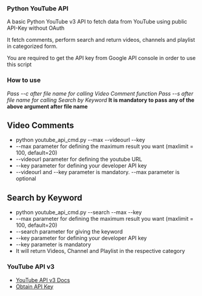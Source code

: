<h3>Python YouTube API</h3>

A basic Python YouTube v3 API to fetch data from YouTube using public API-Key without OAuth

It fetch comments, perform search and return videos, channels and playlist in categorized form.

You are required to get the API key from Google API console in order to use this script

<h3>How to use</h3>

<i>Pass --c after file name for calling Video Comment function</i>
<i>Pass --s after file name for calling Search by Keyword</i>
<b>It is mandatory to pass any of the above argument after file name</b>

<h2>Video Comments</h2>
<ul>
<li>python youtube_api_cmd.py --max --videourl --key </li>
<li>--max parameter for defining the maximum result you want (maxlimit = 100, default=20)</li>
<li>--videourl parameter for defining the youtube URL</li>
<li>--key parameter for defining your developer API key</li>
<li>--videourl and --key parameter is mandatory. --max parameter is optional</li>
</ul>

<h2>Search by Keyword</h2>
<ul>
<li>python youtube_api_cmd.py --search --max --key</li>
<li>--max parameter for defining the maximum result you want (maxlimit = 100, default=20)</li>
<li>--search parameter for giving the keyword</li>
<li>--key parameter for defining your developer API key</li>
<li>--key parameter is mandatory</li>
<li>It will return Videos, Channel and Playlist in the respective category</li>
</ul>

<h3>YouTube API v3</h3>
<ul>
<li><a href="https://developers.google.com/youtube/v3/">YouTube API v3 Docs</a></li>
<li><a href="http://code.google.com/apis/console">Obtain API Key</a></li>
</ul>
